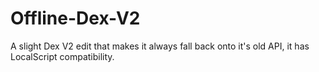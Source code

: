 # Offline-Dex-V2

A slight Dex V2 edit that makes it always fall back onto it's old API, it has LocalScript compatibility.
